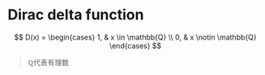 # Dirac delta function

$$
D(x) = \begin{cases} 
1, & x \in \mathbb{Q} \\
0, & x \notin \mathbb{Q}
\end{cases}
$$

> $\mathbb{Q}$代表有理数


